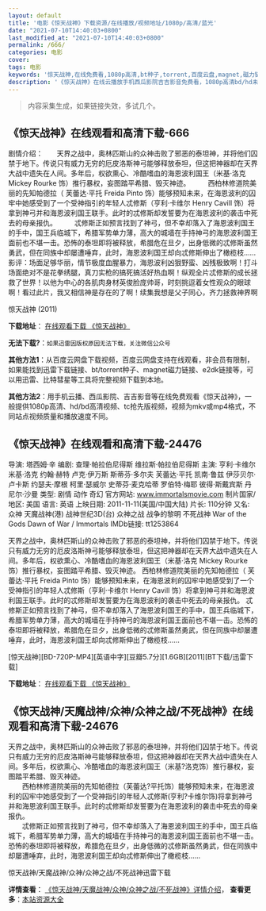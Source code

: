 ```yaml
---
layout: default
title: '电影《惊天战神》下载资源/在线播放/视频地址/1080p/高清/蓝光'
date: "2021-07-10T14:40:03+0800"
last_modified_at: "2021-07-10T14:40:03+0800"
permalink: /666/
categories: 电影
cover:
tags: 电影
keywords: '惊天战神,在线免费看,1080p高清,bt种子,torrent,百度云盘,magnet,磁力链,迅雷下载资源'
description: '《惊天战神》在线云播放手机西瓜影院吉吉影音免费看，1080p高清bd/hd未删减完整版和tc抢先枪版，mkv/mp4格式，附带bt/torrent种子、magnet/磁力链、百度云盘、网盘资源迅雷下载链接'
---
```


>内容采集生成，如果链接失效，多试几个。


## 《惊天战神》在线观看和高清下载-666

剧情介绍：　　天界之战中，奥林匹斯山的众神击败了邪恶的泰坦神，并将他们囚禁于地下。传说只有威力无穷的厄皮洛斯神弓能够释放泰坦，但这把神器却在天界大战中遗失在人间。多年后，权欲熏心、冷酷嗜血的海恩波利国王（米基·洛克 Mickey Rourke 饰）推行暴权，妄图踏平希腊、毁灭神迹。  　　西柏林修道院美丽的先知帕德拉（ 芙蕾达·平托 Freida Pinto 饰）能够预知未来，在海恩波利的囚牢中她感受到了一个受神指引的年轻人忒修斯（亨利·卡维尔 Henry Cavill 饰）将拿到神弓并和海恩波利国王联手。此时的忒修斯却发誓要为在海恩波利的袭击中死去的母亲报仇。  　　忒修斯正如预言找到了神弓，但不幸却落入了海恩波利国王的手中，国王兵临城下，希腊军势单力薄，高大的城墙在手持神弓的海恩波利国王面前也不堪一击。恐怖的泰坦即将被释放，希腊危在旦夕，出身低微的忒修斯虽然勇武，但在同族中却屡遭唾弃，此时，海恩波利国王却向忒修斯伸出了橄榄枝…… 影评：场面足够华丽，情节极度血腥暴力，海恩波利凶狠野蛮、凶残极致啊！打斗场面绝对不是花拳绣腿，真刀实枪的搞死搞活好热血啊！纵观全片忒修斯的成长拯救了世界！以他为中心的各肌肉身材英俊脸庞帅哥，时刻挑逗着女性观众的眼球啊！看过此片，我又相信神是存在的了啊！续集我想是父子同心，齐力拯救神界啊


惊天战神 (2011)

**下载地址**： [在线观看下载 《惊天战神》](https://www.btbtdy.me/btdy/dy9124.html) 


**无法下载?**：`如果迅雷因版权原因无法下载，关注微信公众号 `

**其他方法1**：从百度云网盘下载视频，百度云网盘支持在线观看，非会员有限制，如果能找到迅雷下载链接、bt/torrent种子、magnet磁力链接、e2dk链接等，可以用迅雷、比特彗星等工具将完整视频下载到本地。

**其他方法2**：用手机云播、西瓜影院、吉吉影音等在线免费观看《惊天战神》，一般提供1080p高清、hd/bd高清视频、tc抢先版视频，视频为mkv或mp4格式，不同站点视频质量和播放速度不同。


## 《惊天战神》在线观看和高清下载-24476

导演: 塔西姆·辛 编剧: 查理·帕拉伯尼得斯 维拉斯·帕拉伯尼得斯 主演: 亨利·卡维尔 米基·洛克 约翰·赫特 卢克·伊万斯 斯蒂芬·多尔夫 芙蕾达·平托 凯南·鲁兹 伊莎贝尔·卢卡斯 约瑟夫·摩根 柯里·瑟威尔 史蒂芬·麦克哈蒂 罗伯特·梅耶 彼得·斯戴宾斯 丹尼尔·沙曼 类型: 剧情 动作 奇幻 官方网站: www.immortalsmovie.com 制片国家/地区: 美国 语言: 英语 上映日期: 2011-11-11(美国/中国大陆) 片长: 110分钟 又名: 众神 天魔战神(港) 战神世纪3D(台) 众神之战 战争的黎明 不死战神 War of the Gods Dawn of War / Immortals IMDb链接: tt1253864

天界之战中，奥林匹斯山的众神击败了邪恶的泰坦神，并将他们囚禁于地下。传说只有威力无穷的厄皮洛斯神弓能够释放泰坦，但这把神器却在天界大战中遗失在人间。多年后，权欲熏心、冷酷嗜血的海恩波利国王（米基·洛克 Mickey Rourke 饰）推行暴权，妄图踏平希腊、毁灭神迹。 西柏林修道院美丽的先知帕德拉（ 芙蕾达·平托 Freida Pinto 饰）能够预知未来，在海恩波利的囚牢中她感受到了一个受神指引的年轻人忒修斯（亨利·卡维尔 Henry Cavill 饰）将拿到神弓并和海恩波利国王联手。此时的忒修斯却发誓要为在海恩波利的袭击中死去的母亲报仇。 忒修斯正如预言找到了神弓，但不幸却落入了海恩波利国王的手中，国王兵临城下，希腊军势单力薄，高大的城墙在手持神弓的海恩波利国王面前也不堪一击。恐怖的泰坦即将被释放，希腊危在旦夕，出身低微的忒修斯虽然勇武，但在同族中却屡遭唾弃，此时，海恩波利国王却向忒修斯伸出了橄榄枝……


[惊天战神][BD-720P-MP4][英语中字][豆瓣5.7分][1.6GB][2011][BT下载/迅雷下载]

**下载地址**： [在线观看下载 《惊天战神》](https://www.btdx8.com/torrent/immortals_2011.html) 


## 《惊天战神/天魔战神/众神/众神之战/不死战神》在线观看和高清下载-24676

天界之战中，奥林匹斯山的众神击败了邪恶的泰坦神，并将他们囚禁于地下。传说只有威力无穷的厄皮洛斯神弓能够释放泰坦，但这把神器却在天界大战中遗失在人间。多年后，权欲熏心、冷酷嗜血的海恩波利国王（米基?洛克饰）推行暴权，妄图踏平希腊、毁灭神迹。<br />　　西柏林修道院美丽的先知帕德拉（芙蕾达?平托饰）能够预知未来，在海恩波利的囚牢中她感受到了一个受神指引的年轻人忒修斯(亨利?卡维尔饰)将拿到神弓并和海恩波利国王联手。此时的忒修斯却发誓要为在海恩波利的袭击中死去的母亲报仇。<br />　　忒修斯正如预言找到了神弓，但不幸却落入了海恩波利国王的手中，国王兵临城下，希腊军势单力薄，高大的城墙在手持神弓的海恩波利国王面前也不堪一击。恐怖的泰坦即将被释放，希腊危在旦夕，出身低微的忒修斯虽然勇武，但在同族中却屡遭唾弃，此时，海恩波利国王却向忒修斯伸出了橄榄枝……


惊天战神/天魔战神/众神/众神之战/不死战神迅雷下载

**详情查看**： [《惊天战神/天魔战神/众神/众神之战/不死战神》详情介绍](/movie/24676/)， **查看更多**：[本站资源大全](/movie/t/all/)

